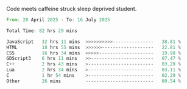 Code meets caffeine struck sleep deprived student.

<!--START_SECTION:waka-->

```rust
From: 28 April 2025 - To: 16 July 2025

Total Time: 82 hrs 29 mins

JavaScript   32 hrs 11 mins  >>>>>>>>>>---------------   38.81 %
HTML         18 hrs 55 mins  >>>>>>-------------------   22.81 %
CSS          16 hrs 34 mins  >>>>>--------------------   19.98 %
GDScript3    6 hrs 11 mins   >>-----------------------   07.47 %
C++          2 hrs 43 mins   >------------------------   03.29 %
Lua          2 hrs 34 mins   >------------------------   03.11 %
C            1 hr 54 mins    >------------------------   02.29 %
Other        26 mins         -------------------------   00.54 %
```

<!--END_SECTION:waka-->
